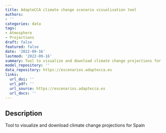 ```yaml
---
title: AdapteCCA climate change scenario visualisation tool
authors:
- ''
categories: data
tags:
- Atmosphere
- Projections
draft: false
featured: false
date: '2022-09-16'
lastmod: '2022-09-16'
summary: Tool to visualize and download climate change projections for Spain
model_repository: ''
data_repository: https://escenarios.adaptecca.es
links:
  url_doi: ''
  url_pdf: ''
  url_source: https://escenarios.adaptecca.es
  url_docs: ''
---
```


## Description

Tool to visualize and download climate change projections for Spain

